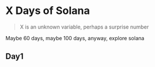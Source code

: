 # X Days of Solana

> X is an unknown variable, perhaps a surprise number

Maybe 60 days, maybe 100 days, anyway, explore solana

## Day1
